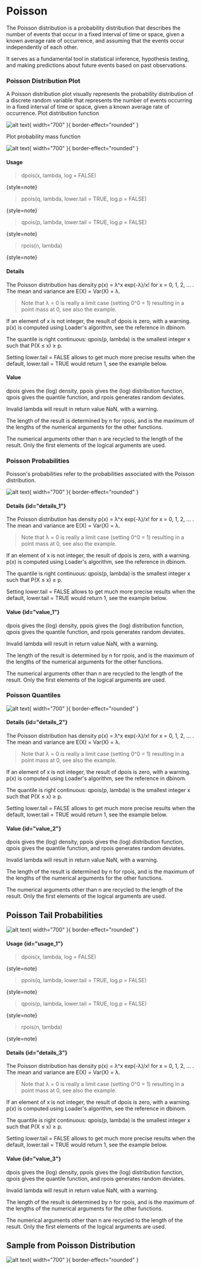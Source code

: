 # Poisson

The Poisson distribution is a probability distribution that describes the number of events that occur in a fixed interval of time or space, given a known average rate of occurrence, and assuming that the events occur independently of each other. 

It serves as a fundamental tool in statistical inference, hypothesis testing, and making predictions about future events based on past observations.

### Poisson Distribution Plot

A Poisson distribution plot visually represents the probability distribution of a discrete random variable that represents the number of events occurring in a fixed interval of time or space, given a known average rate of occurrence.
Plot distribution function

![alt text](screenshots/image161.png){ width="700" }{ border-effect="rounded" }

Plot probability mass function

![alt text](screenshots/image162.png){ width="700" }{ border-effect="rounded" }

#### Usage
>dpois(x, lambda, log = FALSE)
> 
{style=note}

>ppois(q, lambda, lower.tail = TRUE, log.p = FALSE)
> 
{style=note}

>qpois(p, lambda, lower.tail = TRUE, log.p = FALSE)
> 
{style=note}

>rpois(n, lambda)
> 
{style=note}

#### Details
The Poisson distribution has density
p(x) = λ^x exp(-λ)/x!
for x = 0, 1, 2, … . The mean and variance are E(X) = Var(X) = λ.

>Note that λ = 0 is really a limit case (setting 0^0 = 1) resulting in a point mass at 0, see also the example.

If an element of x is not integer, the result of dpois is zero, with a warning. p(x) is computed using Loader's algorithm, see the reference in dbinom.

The quantile is right continuous: qpois(p, lambda) is the smallest integer x such that P(X ≤ x) ≥ p.

Setting lower.tail = FALSE allows to get much more precise results when the default, lower.tail = TRUE would return 1, see the example below.

#### Value

dpois gives the (log) density, ppois gives the (log) distribution function, qpois gives the quantile function, and rpois generates random deviates.

Invalid lambda will result in return value NaN, with a warning.

The length of the result is determined by n for rpois, and is the maximum of the lengths of the numerical arguments for the other functions.

The numerical arguments other than n are recycled to the length of the result. Only the first elements of the logical arguments are used.

### Poisson Probabilities

Poisson's probabilities refer to the probabilities associated with the Poisson distribution.

![alt text](screenshots/image163.png){ width="700" }{ border-effect="rounded" }

#### Details {id="details_1"}

The Poisson distribution has density
p(x) = λ^x exp(-λ)/x!
for x = 0, 1, 2, … . The mean and variance are E(X) = Var(X) = λ.

>Note that λ = 0 is really a limit case (setting 0^0 = 1) resulting in a point mass at 0, see also the example.

If an element of x is not integer, the result of dpois is zero, with a warning. p(x) is computed using Loader's algorithm, see the reference in dbinom.

The quantile is right continuous: qpois(p, lambda) is the smallest integer x such that P(X ≤ x) ≥ p.

Setting lower.tail = FALSE allows to get much more precise results when the default, lower.tail = TRUE would return 1, see the example below.

#### Value {id="value_1"}

dpois gives the (log) density, ppois gives the (log) distribution function, qpois gives the quantile function, and rpois generates random deviates.

Invalid lambda will result in return value NaN, with a warning.

The length of the result is determined by n for rpois, and is the maximum of the lengths of the numerical arguments for the other functions.

The numerical arguments other than n are recycled to the length of the result. Only the first elements of the logical arguments are used.

### Poisson Quantiles

![alt text](screenshots/image164.png){ width="700" }{ border-effect="rounded" }

#### Details {id="details_2"}

The Poisson distribution has density
p(x) = λ^x exp(-λ)/x!
for x = 0, 1, 2, … . The mean and variance are E(X) = Var(X) = λ.
>Note that λ = 0 is really a limit case (setting 0^0 = 1) resulting in a point mass at 0, see also the example.

If an element of x is not integer, the result of dpois is zero, with a warning. p(x) is computed using Loader's algorithm, see the reference in dbinom.

The quantile is right continuous: qpois(p, lambda) is the smallest integer x such that P(X ≤ x) ≥ p.

Setting lower.tail = FALSE allows to get much more precise results when the default, lower.tail = TRUE would return 1, see the example below.

#### Value {id="value_2"}

dpois gives the (log) density, ppois gives the (log) distribution function, qpois gives the quantile function, and rpois generates random deviates.

Invalid lambda will result in return value NaN, with a warning.

The length of the result is determined by n for rpois, and is the maximum of the lengths of the numerical arguments for the other functions.

The numerical arguments other than n are recycled to the length of the result. Only the first elements of the logical arguments are used.

## Poisson Tail Probabilities

![alt text](screenshots/image(0.4).png){ width="700" }{ border-effect="rounded" }

#### Usage {id="usage_1"}

>dpois(x, lambda, log = FALSE)
> 
{style=note}

>ppois(q, lambda, lower.tail = TRUE, log.p = FALSE)
>
{style=note}

>qpois(p, lambda, lower.tail = TRUE, log.p = FALSE)
> 
{style=note}

>rpois(n, lambda)
> 
{style=note}

#### Details {id="details_3"}

The Poisson distribution has density
p(x) = λ^x exp(-λ)/x!
for x = 0, 1, 2, … . The mean and variance are E(X) = Var(X) = λ.

>Note that λ = 0 is really a limit case (setting 0^0 = 1) resulting in a point mass at 0, see also the example.

If an element of x is not integer, the result of dpois is zero, with a warning. p(x) is computed using Loader's algorithm, see the reference in dbinom.

The quantile is right continuous: qpois(p, lambda) is the smallest integer x such that P(X ≤ x) ≥ p.

Setting lower.tail = FALSE allows to get much more precise results when the default, lower.tail = TRUE would return 1, see the example below.

#### Value {id="value_3"}

dpois gives the (log) density, ppois gives the (log) distribution function, qpois gives the quantile function, and rpois generates random deviates.

Invalid lambda will result in return value NaN, with a warning.

The length of the result is determined by n for rpois, and is the maximum of the lengths of the numerical arguments for the other functions.

The numerical arguments other than n are recycled to the length of the result. Only the first elements of the logical arguments are used.

## Sample from Poisson Distribution

![alt text](screenshots/image(0.5).png){ width="700" }{ border-effect="rounded" }

